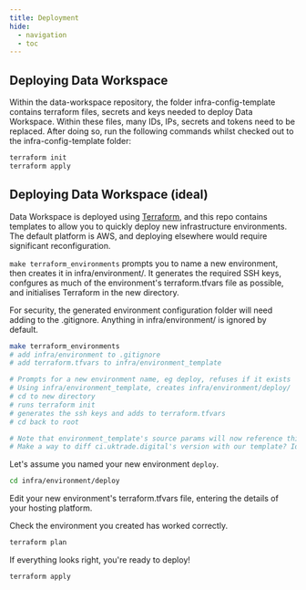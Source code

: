 ```yaml
---
title: Deployment
hide:
  - navigation
  - toc
---
```

## Deploying Data Workspace

Within the data-workspace repository, the folder infra-config-template contains terraform files, secrets and keys needed to deploy Data Workspace. Within these files, many IDs, IPs, secrets and tokens need to be replaced. After doing so, run the following commands whilst checked out to the infra-config-template folder:

```bash
terraform init
terraform apply
```

## Deploying Data Workspace (ideal)

Data Workspace is deployed using [Terraform](https://developer.hashicorp.com/terraform), and this repo contains templates to allow you to quickly deploy new infrastructure environments. The default platform is AWS, and deploying elsewhere would require significant reconfiguration.

`make terraform_environments` prompts you to name a new environment, then creates it in infra/environment/. It generates the required SSH keys, confgures as much of the environment's terraform.tfvars file as possible, and initialises Terraform in the new directory.

For security, the generated environment configuration folder will need adding to the .gitignore. Anything in infra/environment/ is ignored by default.

```bash
make terraform_environments
# add infra/environment to .gitignore
# add terraform.tfvars to infra/environment_template

# Prompts for a new environment name, eg deploy, refuses if it exists
# Using infra/environment_template, creates infra/environment/deploy/
# cd to new directory
# runs terraform init
# generates the ssh keys and adds to terraform.tfvars
# cd back to root

# Note that environment_template's source params will now reference this repo, and will need updating
# Make a way to diff ci.uktrade.digital's version with our template? Idk.
```

Let's assume you named your new environment `deploy`.

```bash
cd infra/environment/deploy
```

Edit your new environment's terraform.tfvars file, entering the details of your hosting platform.

Check the environment you created has worked correctly.

```bash
terraform plan
```

If everything looks right, you're ready to deploy!

```bash
terraform apply
```

